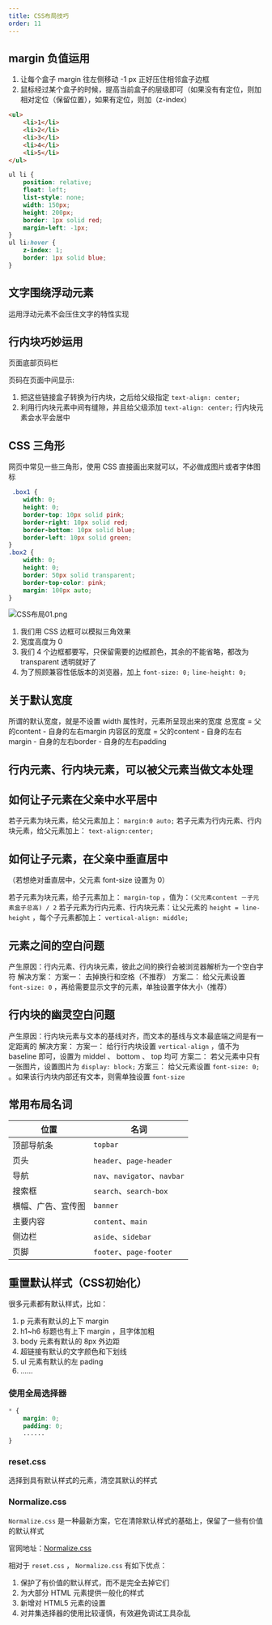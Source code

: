 ```yaml
---
title: CSS布局技巧
order: 11
---
```


## margin 负值运用

1. 让每个盒子 margin 往左侧移动 -1 px 正好压住相邻盒子边框
2. 鼠标经过某个盒子的时候，提高当前盒子的层级即可（如果没有有定位，则加相对定位（保留位置），如果有定位，则加（z-index）

```html
<ul>
	<li>1</li>
	<li>2</li>
	<li>3</li>
	<li>4</li>
	<li>5</li>
</ul>
```

```css
ul li {
	position: relative;
	float: left;
	list-style: none;
	width: 150px;
	height: 200px;
	border: 1px solid red;
	margin-left: -1px;
}
ul li:hover {
	z-index: 1;
	border: 1px solid blue;
}
```

## 文字围绕浮动元素

运用浮动元素不会压住文字的特性实现

## 行内块巧妙运用

页面底部页码栏

页码在页面中间显示:
1. 把这些链接盒子转换为行内块，之后给父级指定 `text-align: center;`
2. 利用行内块元素中间有缝隙，并且给父级添加 `text-align: center;` 行内块元素会水平会居中

## CSS 三角形

网页中常见一些三角形，使用 CSS 直接画出来就可以，不必做成图片或者字体图标

```css
 .box1 {
	width: 0;
	height: 0;
	border-top: 10px solid pink;
	border-right: 10px solid red;
	border-bottom: 10px solid blue;
	border-left: 10px solid green;
}
.box2 {
	width: 0;
	height: 0;
	border: 50px solid transparent;
	border-top-color: pink;
	margin: 100px auto;
}
```

![CSS布局01.png](https://obsidian-picture.oss-cn-qingdao.aliyuncs.com/my-img/CSS布局01.png)

1. 我们用 CSS 边框可以模拟三角效果
2. 宽度高度为 0
3. 我们 4 个边框都要写，只保留需要的边框颜色，其余的不能省略，都改为 transparent 透明就好了
4. 为了照顾兼容性低版本的浏览器，加上 `font-size: 0;`  `line-height: 0;`

## 关于默认宽度
所谓的默认宽度，就是不设置 width 属性时，元素所呈现出来的宽度
总宽度 = 父的content - 自身的左右margin 
内容区的宽度 = 父的content - 自身的左右margin - 自身的左右border - 自身的左右padding

## 行内元素、行内块元素，可以被父元素当做文本处理
## 如何让子元素在父亲中水平居中
若子元素为块元素，给父元素加上： `margin:0 auto;`
若子元素为行内元素、行内块元素，给父元素加上： `text-align:center;`
## 如何让子元素，在父亲中垂直居中

（若想绝对垂直居中，父元素 font-size 设置为 0）

若子元素为块元素，给子元素加上： `margin-top` ，值为：`(父元素content －子元素盒子总高) / 2`
若子元素为行内元素、行内块元素：让父元素的 `height = line-height` ，每个子元素都加上： `vertical-align: middle;`
## 元素之间的空白问题
产生原因：行内元素、行内块元素，彼此之间的换行会被浏览器解析为一个空白字符
解决方案：
方案一： 去掉换行和空格（不推荐）
方案二： 给父元素设置 `font-size: 0` ，再给需要显示文字的元素，单独设置字体大小（推荐）
## 行内块的幽灵空白问题
产生原因：行内块元素与文本的基线对齐，而文本的基线与文本最底端之间是有一定距离的
解决方案：
方案一： 给行行内块设置 `vertical-align` ，值不为 baseline 即可，设置为 middel 、 bottom 、 top 均可
方案二： 若父元素中只有一张图片，设置图片为 `display: block;` 
方案三： 给父元素设置 `font-size: 0;` 。如果该行内块内部还有文本，则需单独设置 `font-size`

## 常用布局名词

| 位置               | 名词                         |
| ------------------ | ---------------------------- |
| 顶部导航条         | `topbar`                     |
| 页头               | `header`、`page-header`      |
| 导航               | `nav`、`navigator`、`navbar` |
| 搜索框             | `search`、`search-box`       |
| 横幅、广告、宣传图 | `banner`                     |
| 主要内容           | `content`、`main`            |
| 侧边栏             | `aside`、`sidebar`           |
| 页脚               | `footer`、`page-footer`                             |

## 重置默认样式（CSS初始化）

很多元素都有默认样式，比如：
1. p 元素有默认的上下 margin 
2. h1~h6 标题也有上下 margin ，且字体加粗
3. body 元素有默认的 8px 外边距
4. 超链接有默认的文字颜色和下划线
5. ul 元素有默认的左 pading 
6. ……

### 使用全局选择器

```css
* { 
	margin: 0; 
	padding: 0; 
	......
}
```

### reset.css

选择到具有默认样式的元素，清空其默认的样式

### Normalize.css

`Normalize.css` 是一种最新方案，它在清除默认样式的基础上，保留了一些有价值的默认样式

官网地址：[Normalize.css](http://necolas.github.io/normalize.css/)

相对于 `reset.css` ， `Normalize.css` 有如下优点：
1. 保护了有价值的默认样式，而不是完全去掉它们
2. 为大部分 HTML 元素提供一般化的样式
3. 新增对 HTML5 元素的设置
4. 对并集选择器的使用比较谨慎，有效避免调试工具杂乱
